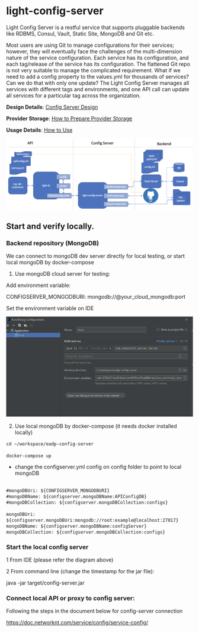 # light-config-server

Light Config Server is a restful service that supports pluggable backends like RDBMS, Consul, Vault, Static Site, MongoDB and Git etc.

Most users are using Git to manage configurations for their services; however, they will eventually face the challenges of the multi-dimension nature of the service configuration. Each service has its configuration, and each tag/release of the service has its configuration. The flattened Git repo is not very suitable to manage the complicated requirement. What if we need to add a config property to the values.yml for thousands of services? Can we do that with only one update? The Light Config Server manages all services with different tags and environments, and one API call can update all services for a particular tag across the organization. 


**Design Details**: [Config Server Design](docs/DESIGN.md)

**Provider Storage**: [How to Prepare Provider Storage](docs/PROVIDERS.md)

**Usage Details**: [How to Use](docs/USAGE.md)

![Config Server Architecture](docs/ConfigServerArchitecture.png)




## Start and verify locally.

### Backend repository (MongoDB)

We can connect to mongoDB dev server directly for local testing, or start local mongoDB by docker-compose

1. Use mongoDB cloud server for testing:

Add environment variable:

CONFIGSERVER_MONGODBURI: mongodb://@your_cloud_mongodb:port


Set the environment variable on IDE

![Config Server setting](docs/config.png)

2.  Use local mongoDB by docker-compose (it needs docker installed locally)

``` 
cd ~/workspace/eadp-config-server

docker-compose up

```

- change the configserver.yml config on config folder to point to local mongoDB

```

#mongoDBUri: ${CONFIGSERVER_MONGODBURI}
#mongoDBName: ${configserver.mongoDBName:APIConfigDB}
#mongoDBCollection: ${configserver.mongoDBCollection:configs}

mongoDBUri: ${configserver.mongoDBUri:mongodb://root:example@localhost:27017}
mongoDBName: ${configserver.mongoDBName:configServer}
mongoDBCollection: ${configserver.mongoDBCollection:configs}
```

### Start the local config server

1 From IDE (please refer the diagram above)

2 From command line (change the timestamp for the jar file):

java -jar target/config-server.jar


### Connect local API or proxy to config server:

Following the steps in the document below for config-server connection

https://doc.networknt.com/service/config/service-config/

